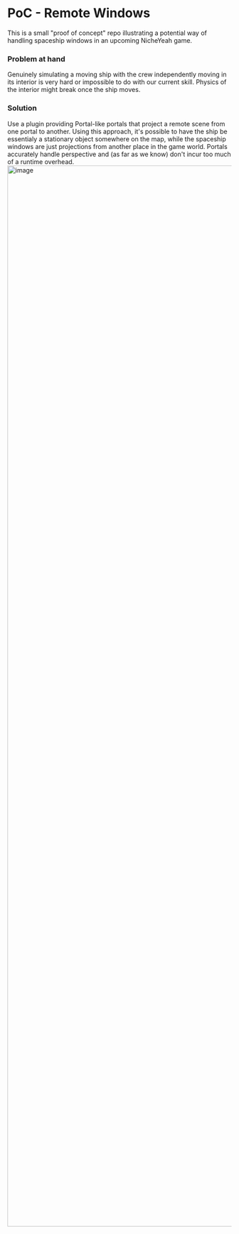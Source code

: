 # PoC - Remote Windows

This is a small "proof of concept" repo illustrating a potential way of handling spaceship windows in an upcoming NicheYeah game.

### Problem at hand
Genuinely simulating a moving ship with the crew independently moving in its interior is very hard or impossible to do with our current skill.
Physics of the interior might break once the ship moves.

### Solution
Use a plugin providing Portal-like portals that project a remote scene from one portal to another.
Using this approach, it's possible to have the ship be essentialy a stationary object somewhere on the map, while the spaceship windows are just projections from another place in the game world.
Portals accurately handle perspective and (as far as we know) don't incur too much of a runtime overhead.
<img width="2380" alt="image" src="https://github.com/user-attachments/assets/2e72088f-a68d-45e4-ae16-f9780b08e15d" />

